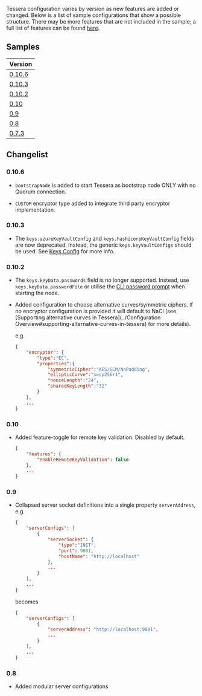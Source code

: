 Tessera configuration varies by version as new features are added or changed. Below is a list of sample configurations that show a possible structure. There may be more features that are not included in the sample; a full list of features can be found [here](../Configuration%20Overview).

## Samples

| Version       |
| ------------- |
| [0.10.6](../Tessera%20v0.10.6%20sample%20settings) |
| [0.10.3](../Tessera%20v0.10.3%20sample%20settings) |
| [0.10.2](../Tessera%20v0.10.2%20sample%20settings) |
| [0.10](../Tessera%20v0.10.0%20sample%20settings) |
| [0.9](../Tessera%20v0.9%20sample%20settings) |
| [0.8](../Tessera%20v0.8%20sample%20settings)      |
| [0.7.3](../Tessera%20v0.7.3%20sample%20settings)      |

## Changelist
### 0.10.6
- `bootstrapNode` is added to start Tessera as bootstrap node ONLY with no Quorum connection.

- `CUSTOM` encryptor type added to integrate third party encryptor implementation.

### 0.10.3
- The `keys.azureKeyVaultConfig` and `keys.hashicorpKeyVaultConfig` fields are now deprecated.  Instead, the generic `keys.keyVaultConfigs` should be used.  See [Keys Config](../Keys) for more info.

### 0.10.2
- The `keys.keyData.passwords` field is no longer supported.  Instead, use `keys.keyData.passwordFile` or utilise the [CLI password prompt](../Keys#providing-key-passwords-at-runtime) when starting the node.

- Added configuration to choose alternative curves/symmetric ciphers. If no encryptor configuration is provided it will default to NaCl (see [Supporting alternative curves in Tessera](../Configuration Overview#supporting-alternative-curves-in-tessera) for more details).

    e.g.
    ```json
    {
        "encryptor": {
            "type":"EC",
            "properties":{
                "symmetricCipher":"AES/GCM/NoPadding",
                "ellipticCurve":"secp256r1",
                "nonceLength":"24",
                "sharedKeyLength":"32"
            }
        },
        ...
    }
    ``` 

### 0.10
- Added feature-toggle for remote key validation.  Disabled by default.
    ```json
    {
        "features": {
            "enableRemoteKeyValidation": false
        },
        ...
    }
    ```
### 0.9
- Collapsed server socket definitions into a single property `serverAddress`, e.g.
    ```json
    {
        "serverConfigs": [
            {
                "serverSocket": {
                    "type":"INET",
                    "port": 9001,
                    "hostName": "http://localhost"
                },
                ...
            }
        ],
        ...
    }
    ```
    becomes
    ```json
    {
        "serverConfigs": [
            {
                "serverAddress": "http://localhost:9001",
                ...
            }
        ],
        ...
    }
    ```

### 0.8
- Added modular server configurations
